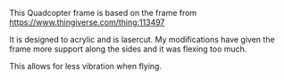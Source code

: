 
This Quadcopter frame is based on the frame from https://www.thingiverse.com/thing:113497

It is designed to acrylic and is lasercut. My modifications have given the frame more support along the sides and it was flexing too much. 

This allows for less vibration when flying.

